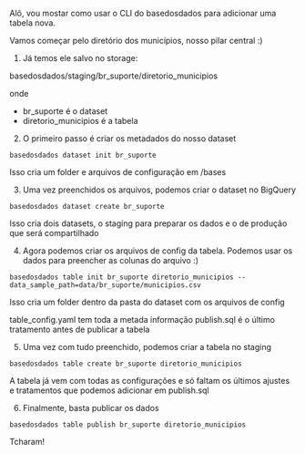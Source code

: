 <!-- TODO: passar para steps -->
Alô, vou mostar como usar o CLI do basedosdados para adicionar uma tabela nova.

Vamos começar pelo diretório dos municípios, nosso pilar central :)

1. Já temos ele salvo no storage:

basedosdados/staging/br_suporte/diretorio_municipios

onde 
- br_suporte é o dataset
- diretorio_municipios é a tabela

2. O primeiro passo é criar os metadados do nosso dataset

`basedosdados dataset init br_suporte`

Isso cria um folder e arquivos de configuração em /bases

3. Uma vez preenchidos os arquivos, podemos criar o dataset no BigQuery

`basedosdados dataset create br_suporte`

Isso cria dois datasets, o staging para preparar os dados e o de produção
que será compartilhado

4. Agora podemos criar os arquivos de config da tabela. Podemos usar os dados
para preencher as colunas do arquivo :)

`basedosdados table init br_suporte diretorio_municipios --data_sample_path=data/br_suporte/municipios.csv`

Isso cria um folder dentro da pasta do dataset com os arquivos de config

table_config.yaml tem toda a metada informação
publish.sql é o último tratamento antes de publicar a tabela

5. Uma vez com tudo preenchido, podemos criar a tabela no staging

`basedosdados table create br_suporte diretorio_municipios`

A tabela já vem com todas as configurações e só faltam os últimos ajustes e tratamentos 
que podemos adicionar em publish.sql

6. Finalmente, basta publicar os dados

`basedosdados table publish br_suporte diretorio_municipios`

Tcharam!